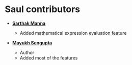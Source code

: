 Saul contributors
==============================

* **[Sarthak Manna](https://github.com/sarthakmanna)**

  * Added mathematical expression evaluation feature

* **[Mayukh Sengupta](https://github.com/mayukh45)**

  * Author
  * Added most of the features
